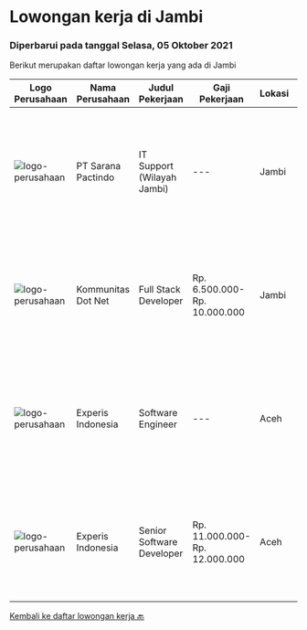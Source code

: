 
  # Lowongan kerja di Jambi

  ### Diperbarui pada tanggal Selasa, 05 Oktober 2021

  Berikut merupakan daftar lowongan kerja yang ada di Jambi

  |Logo Perusahaan | Nama Perusahaan | Judul Pekerjaan | Gaji Pekerjaan | Lokasi | Deskripsi | Tanggal diunggah | Pranala |
  | -------------- | --------------- | --------------- | --------- | --------- | -------------- | ------- | ----------- |
  |![logo-perusahaan](https://image-service-cdn.seek.com.au/98982338245954acade7338ecccff8adaf4bc449/ee4dce1061f3f616224767ad58cb2fc751b8d2dc)|PT Sarana Pactindo|IT Support (Wilayah Jambi)|---|Jambi|Persyaratan :  Lulusan SMK/D3 (Rekayasa Perangkat Lunak/Informatika sederajat sesuai dengan bidang IT) Terbiasa menggunakan OS Linux ( minimal Ubuntu...|Jumat, 01 Oktober 2021|https://www.jobstreet.co.id/id/job/it-support-wilayah-jambi-3645362?token=0~29a52ab3-4d59-4dae-823c-2bbd01592f2b&sectionRank=1&jobId=jobstreet-id-job-3645362|
|![logo-perusahaan](https://image-service-cdn.seek.com.au/1587c2308be2acf188b6a4953f40fcbfae8ec0da/ee4dce1061f3f616224767ad58cb2fc751b8d2dc)|Kommunitas Dot Net|Full Stack Developer|Rp. 6.500.000-Rp. 10.000.000|Jambi|Programming with React/React js/Javascript Make Progressive Web Application Developing front end website architecture. Designing user interactions on...|Selasa, 28 September 2021|https://www.jobstreet.co.id/id/job/full-stack-developer-3639045?token=0~29a52ab3-4d59-4dae-823c-2bbd01592f2b&sectionRank=2&jobId=jobstreet-id-job-3639045|
|![logo-perusahaan](https://image-service-cdn.seek.com.au/314ed38ba58cf54b5555f434a5bf338661292eb7/ee4dce1061f3f616224767ad58cb2fc751b8d2dc)|Experis Indonesia|Software Engineer|---|Aceh|On behalf of our client, IT Telco Solutions Company, we are looking for Software Engineer with these following details: Job Description : Develops...|Selasa, 14 September 2021|https://www.jobstreet.co.id/id/job/software-engineer-3628551?token=0~29a52ab3-4d59-4dae-823c-2bbd01592f2b&sectionRank=3&jobId=jobstreet-id-job-3628551|
|![logo-perusahaan](https://image-service-cdn.seek.com.au/314ed38ba58cf54b5555f434a5bf338661292eb7/ee4dce1061f3f616224767ad58cb2fc751b8d2dc)|Experis Indonesia|Senior Software Developer|Rp. 11.000.000-Rp. 12.000.000|Aceh|On behalf of our client, IT Telco Sulutions Company, we are looking for Senior Software Developer with the following details: Job Descriptions: To...|Selasa, 14 September 2021|https://www.jobstreet.co.id/id/job/senior-software-developer-3628446?token=0~29a52ab3-4d59-4dae-823c-2bbd01592f2b&sectionRank=4&jobId=jobstreet-id-job-3628446|


  [Kembali ke daftar lowongan kerja 🔙](../README.md#daftar-lowongan-kerja)
  